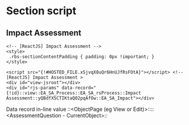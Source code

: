 # Section script

## Impact Assessment
```
<!-- [ReactJS] Impact Assessment -->
<style>
 .rbs-sectionContentPadding { padding: 0px !important; }
</style>

<script src="{!#HOSTED_FILE.xSjvqX8uQr6HnUJfRsFOtA}"></script> <!-- [ReactJS] Impact Assessment >
<div id="view-jsroot"></div>
<div id="rjs-params" data-record="{!id}::view::EA_SA_Process::EA_SA_rsProcess::Impact Assessment::yQBdfX5CTIKtaQ02pqAfOw::EA_SA_Impact"></div>
```

Data record in-line value
<recordId>::<ObjectPage (eg View or Edit)>::<CurrentObject>::<AssessmentQuestion - CurrentObject>::<Title>::<Calculate Trigger>::<Section Type>

### To build the Impact Assessment JS bundle
```
$ yarn build
```


## Impact Tolerance Assessment

```
<!-- [ReactJS] Impact Tolerance Assessment -->
<style>
  .rbs-sectionContentPadding { padding: 0px !important; }
</style>

<script src="{!#HOSTED_FILE.aTQrtU59TtCCIG0o0selEA}"></script> <!-- [ReactJS] Impact Tolerance Assessment >
<div id="view-ita-root"></div>

<!-- data-record values:
  1.recordId::
  2.PageAction::
  3.ObjectIntegName::
  4.PSRelationToAssessment::
  5.TextTitle::
  6.TriggerActionWhenClosing::
  7.OperationSectionType -->

<div id="ita-params" data-record="{!id}::view::EA_SA_Product_Service::EA_SA_rsProductAndService::Impact Tolerance Assessment::34PmuL-RSWmrqXbte-N3VQ::EA_SA_ImpactTolerance"></div>
```

### To build the Impact Tolerance Assessment JS bundle
```
$ yarn build_tol
```

### Note:
Make sure to create build file for both to applied any changes to impact assessment UI and functionality
